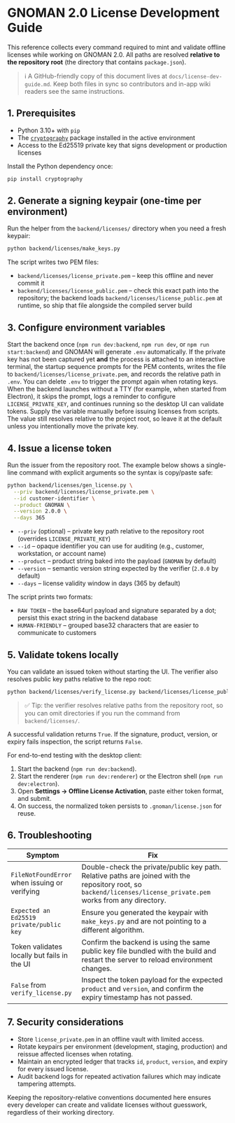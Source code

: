 # GNOMAN 2.0 License Development Guide

This reference collects every command required to mint and validate offline licenses while working on GNOMAN 2.0.
All paths are resolved **relative to the repository root** (the directory that contains `package.json`).

> ℹ️ A GitHub-friendly copy of this document lives at `docs/license-dev-guide.md`. Keep both files in sync so contributors and
> in-app wiki readers see the same instructions.

## 1. Prerequisites

- Python 3.10+ with `pip`
- The [`cryptography`](https://cryptography.io/) package installed in the active environment
- Access to the Ed25519 private key that signs development or production licenses

Install the Python dependency once:

```bash
pip install cryptography
```

## 2. Generate a signing keypair (one-time per environment)

Run the helper from the `backend/licenses/` directory when you need a fresh keypair:

```bash
python backend/licenses/make_keys.py
```

The script writes two PEM files:

- `backend/licenses/license_private.pem` – keep this offline and never commit it
- `backend/licenses/license_public.pem` – check this exact path into the repository; the backend loads `backend/licenses/license_public.pem` at runtime, so ship that file alongside the compiled server build

## 3. Configure environment variables

Start the backend once (`npm run dev:backend`, `npm run dev`, or `npm run start:backend`) and GNOMAN will generate `.env` automatically.
If the private key has not been captured yet **and** the process is attached to an interactive terminal, the startup sequence prompts for the PEM contents, writes the file to
`backend/licenses/license_private.pem`, and records the relative path in `.env`. You can delete `.env` to trigger the prompt again when
rotating keys. When the backend launches without a TTY (for example, when started from Electron), it skips the prompt, logs a reminder to configure `LICENSE_PRIVATE_KEY`, and continues running so the desktop UI can validate tokens. Supply the variable manually before issuing licenses from scripts. The value still resolves relative to the project root, so leave it at the default unless you intentionally move the
private key.

## 4. Issue a license token

Run the issuer from the repository root. The example below shows a single-line command with explicit arguments so the syntax is
copy/paste safe:

```bash
python backend/licenses/gen_license.py \
  --priv backend/licenses/license_private.pem \
  --id customer-identifier \
  --product GNOMAN \
  --version 2.0.0 \
  --days 365
```

- `--priv` (optional) – private key path relative to the repository root (overrides `LICENSE_PRIVATE_KEY`)
- `--id` – opaque identifier you can use for auditing (e.g., customer, workstation, or account name)
- `--product` – product string baked into the payload (`GNOMAN` by default)
- `--version` – semantic version string expected by the verifier (`2.0.0` by default)
- `--days` – license validity window in days (365 by default)

The script prints two formats:

- `RAW TOKEN` – the base64url payload and signature separated by a dot; persist this exact string in the backend database
- `HUMAN-FRIENDLY` – grouped base32 characters that are easier to communicate to customers

## 5. Validate tokens locally

You can validate an issued token without starting the UI. The verifier also resolves public key paths relative to the repo root:

```bash
python backend/licenses/verify_license.py backend/licenses/license_public.pem "base64url.payload.base64url.signature"
```

> ✅ Tip: the verifier resolves relative paths from the repository root, so you can omit directories if you run the command from `backend/licenses/`.

A successful validation returns `True`. If the signature, product, version, or expiry fails inspection, the script returns `False`.

For end-to-end testing with the desktop client:

1. Start the backend (`npm run dev:backend`).
2. Start the renderer (`npm run dev:renderer`) or the Electron shell (`npm run dev:electron`).
3. Open **Settings → Offline License Activation**, paste either token format, and submit.
4. On success, the normalized token persists to `.gnoman/license.json` for reuse.

## 6. Troubleshooting

| Symptom | Fix |
| --- | --- |
| `FileNotFoundError` when issuing or verifying | Double-check the private/public key path. Relative paths are joined with the repository root, so `backend/licenses/license_private.pem` works from any directory. |
| `Expected an Ed25519 private/public key` | Ensure you generated the keypair with `make_keys.py` and are not pointing to a different algorithm. |
| Token validates locally but fails in the UI | Confirm the backend is using the same public key file bundled with the build and restart the server to reload environment changes. |
| `False` from `verify_license.py` | Inspect the token payload for the expected `product` and `version`, and confirm the expiry timestamp has not passed. |

## 7. Security considerations

- Store `license_private.pem` in an offline vault with limited access.
- Rotate keypairs per environment (development, staging, production) and reissue affected licenses when rotating.
- Maintain an encrypted ledger that tracks `id`, `product`, `version`, and expiry for every issued license.
- Audit backend logs for repeated activation failures which may indicate tampering attempts.

Keeping the repository-relative conventions documented here ensures every developer can create and validate licenses without
guesswork, regardless of their working directory.
